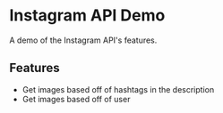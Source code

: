 # Instagram API Demo

A demo of the Instagram API's features.

## Features

- Get images based off of hashtags in the description
- Get images based off of user
